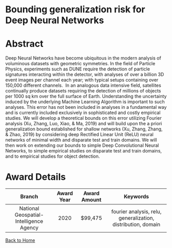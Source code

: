 
Bounding generalization risk for Deep Neural Networks
=====================================================

# Abstract


Deep Neural Networks have become ubiquitous in the modern analysis of voluminous datasets with geometric symmetries. In the field of Particle Physics, experiments such as DUNE require the detection of particle signatures interacting within the detector, with analyses of over a billion 3D event images per channel each year; with typical setups containing over 150,000 different channels.  In an analogous data intensive field, satellites continually produce datasets requiring the detection of millions of objects per 1000 sq km over the full surface of Earth. Understanding the uncertainty induced by the underlying Machine Learning Algorithm is important to such analyses. This error has not been included in analyses in a fundamental way and is currently included exclusively in sophisticated and costly empirical studies. We will develop a theoretical bounds on this error utilizing Fourier analysis (Xu, Zhang, Luo, Xiao, & Ma, 2019) and will build upon the a priori generalization bound established for shallow networks (Xu, Zhang, Zhang, & Zhao, 2019) by considering deep Rectified Linear Unit (ReLU) neural networks of minimal width and disparate test and train domains. We will then work on extending our bounds to simple Deep Convolutional Neural Networks, to simple empirical studies on disparate test and train domains, and to empirical studies for object detection.  

# Award Details

|Branch|Award Year|Award Amount|Keywords|
| :---: | :---: | :---: | :---: |
|National Geospatial-Intelligence Agency|2020|$99,475|fourier analysis, relu, generalization, distribution, domain|
  
  


[Back to Home](https://github.com/chrischow/dod_sbir_awards#1851)